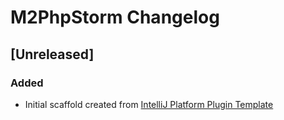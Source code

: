 <!-- Keep a Changelog guide -> https://keepachangelog.com -->

# M2PhpStorm Changelog

## [Unreleased]
### Added
- Initial scaffold created from [IntelliJ Platform Plugin Template](https://github.com/JetBrains/intellij-platform-plugin-template)
